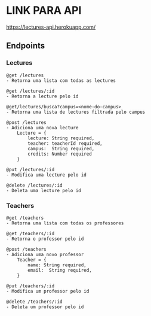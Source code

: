 # LINK PARA API

https://lectures-api.herokuapp.com/

## Endpoints

### Lectures

    @get /lectures
    - Retorna uma lista com todas as lectures

    @get /lectures/:id
    - Retorna a lecture pelo id

    @get/lectures/busca?campus=<nome-do-campus>
    - Retorna uma lista de lectures filtrada pelo campus

    @post /lectures
    - Adiciona uma nova lecture
        Lecture = {
            lecture: String required,
            teacher: teacherId required,
            campus:  String required,
            credits: Number required
        }

    @put /lectures/:id
    - Modifica uma lecture pelo id

    @delete /lectures/:id
    - Deleta uma lecture pelo id

### Teachers

    @get /teachers
    - Retorna uma lista com todas os professores

    @get /teachers/:id
    - Retorna o professor pelo id

    @post /teachers
    - Adiciona uma novo professor
        Teacher = {
            name: String required,
            email:  String required,
        }

    @put /teachers/:id
    - Modifica um professor pelo id

    @delete /teachers/:id
    - Deleta um professor pelo id
